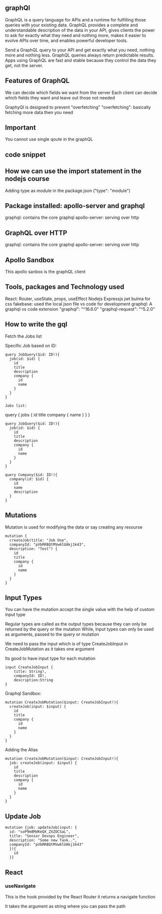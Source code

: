 ## graphQl
GraphQL is a query language for APIs and a runtime for fulfilling those queries with your existing data. GraphQL provides a complete and understandable description of the data in your API, gives clients the power to ask for exactly what they need and nothing more, makes it easier to evolve APIs over time, and enables powerful developer tools.

Send a GraphQL query to your API and get exactly what you need, nothing more and nothing less. GraphQL queries always return predictable results. Apps using GraphQL are fast and stable because they control the data they get, not the server.

## Features of GraphQL
We can decide which fields we want from the server
Each client can decide which fields they want and leave out those not needed

GraphyQl is designed to prevent "overfetching"
"overfetching": basically fetching more data then you need


## Important
You cannot use single qoute in the graphQL

## code snippet

## How we can use the import statement in the nodejs course
Adding type as module in the package.json ("type": "module")

## Package installed: apollo-server and graphql
graphql: contains the core graphql
apollo-server: serving over http

## GraphQL over HTTP
graphql: contains the core graphql
apollo-server: serving over http

## Apollo Sandbox
This apollo sanbox is the graphQL client

## Tools, packages and Technology used
React: Router, useState, props, useEffect
Nodejs
Expressjs
jwt
bulma for css
fakebase: used the local json file
vs code for development
graphql: A graphql vs code extension
"graphql": "^16.6.0"
"graphql-request": "^5.2.0"


## How to write the gql
Fetch the Jobs list

Specific Job based on ID:
````
query JobQuery($id: ID!){
  job(id: $id) {
    id
    title
    description
    company {
      id
      name
    }
  }
}

Jobs list:
````
query {
  jobs {
    id
    title
    company {
      name
    }
  }
}
````
query JobQuery($id: ID!){
  job(id: $id) {
    id
    title
    description
    company {
      id
      name
    }
  }
}
````


````
query Company($id: ID!){
  company(id: $id) {
    id
    name
    description
  }
}
````

## Mutations
Mutation is used for modifying the data or say creating any resourse


````
mutation {
  createJob(title: "Job One", 
  companyId: "pVbRRBQtMVw6lUAkj1k43",
  description: "Test") {
    id
    title
    company {
      id
      name
    }
  }
}
````

## Input Types
You can have the mutation accept the single value with the help of custom input type

Regular types are called as the output types because they can only be returned by the query or the mutation
While, Input types can only be used as arguments, passed to the query or mutation 

We need to pass the input which is of type CreateJobInput in CreateJobMutation as it takes one argument

Its good to have input type for each mutation

````
input CreateJobInput {
    title: String!, 
    companyId: ID!, 
    description:String
}

````

Graphql Sandbox:
````
mutation CreateJobMutation($input: CreateJobInput!){
  createJob(input: $input) {
    id
    title
    company {
      id
      name
    }
  }
}
````


Adding the Alias 

````
mutation CreateJobMutation($input: CreateJobInput!){
  job: createJob(input: $input) {
    id
    title
    description
    company {
      id
      name
    }
  }
}
````
## Update Job

````
mutation {job: updateJob(input: {
  id: "soP9m8MdKeQX_ZXZOCSaL",
  title: "Senior Devops Engineer",
  description: "Some new Task..",
  companyId: "pVbRRBQtMVw6lUAkj1k43"
  }){
    id
  }}
````

## React

### useNavigate
This is the hook provided by the React Router it returns a navigate function

It takes the argument as string where you can pass the path


